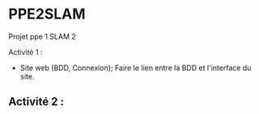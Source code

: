# PPE2SLAM
Projet ppe 1 SLAM 2


Activité 1 : 
- Site web (BDD, Connexion);
Faire le lien entre la BDD et l'interface du site.

Activité 2 :
- 
